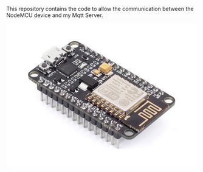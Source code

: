 This repository contains the code to allow the communication between the NodeMCU device and my Mqtt Server.<br/>

<img src="img/node.jpg" data-canonical-src="img/node.jpg" />

